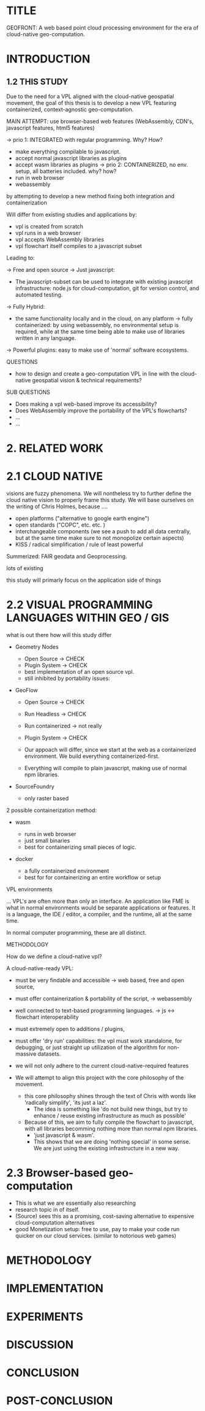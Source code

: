# TITLE
GEOFRONT: A web based point cloud processing environment for the era of cloud-native geo-computation.

# INTRODUCTION
<!-- pov: VPL + Cloud native -> VPL's not cloud ready -->

<!--. -->

<!-- Establish the Cloud Native movement -->
<!-- To explain where the contribution of this internship takes
place, we must first paint a general picture of...  -->

<!-- the NEED for -->
<!-- Containerization is one of these features, and is vital for successful cloud computation. 
- Required when distributing some processing functionality on hundreds of edge computing devices: then the setup MUST be the same
- Cross-platform
- Docker often used
- WebAssembly not so much, much newer technology
- Webassembly could fix the 'speed of light' issue hybridize the processing methods. 
 -->

<!-- making them obsolete, or dragging us down, etc. etc. -->

<!-- Additionally, it is important to emphasize that 
"Cloud-native geospatial" as a vision is more than just supporting cloud-computation.  -->


<!-- 
# Challenges (Dont know where this belongs, or if it belongs here.): 

This thesis identifies X major catagories in which popular GIS visual programming environments are misaligned with CNGS's vision and technical requirements.
 
<!-- TODO: these are the things I set out to do. Do they align with research?

<br>

## A: Not Open
popular vpl's are not open.  

```
- Closed source nature. 
- Some components are open source, but the core software of VPL's is often proprietary.
- Difficult to expand upon by the community.
- often expensive, not feasible for small-scale or 'one of' usage.
```
only open source community collaboration on the level of plugins. These plugins are highly specified to the specific VPL. 

<br>

## B: Not Flexible / Portable / Interoperable

- Often not cross-platform (Grasshopper has only recently added mac support, and has no linux support)
- Close ties to host environments
- Needs specific runtime environment
- Cloud Computing does exist, but only hostable by specific parties (Shapediver, FME's cloud computing environment)
- Not 'really' containerized
- Not 'really' save

<br>

## C: Not Aligned with regular programming languages

- The environments do not allow for regular software development features, like Git version control, unit tests, or CI / CD
- "don't play well with others": difficult to integrate 'third party scripts'.
- Plugins have to deal with the data structures of the host application
- The environments do not allow for regular programming features, like the encapsulation of repeatable actions into re-usable functions.  -->
<!-- 
<br>

<br>

again: what are the issues????
1. NOT INTEGRATED

- one to one relationship between application and cloud platform
- not well-connected to existing, 'normal' software infrastructures. 
  - reflected in the difficulty of plugins, interoperability issues, etc. 
- closed nature (not open source)

2. NOT CONTAINERIZED

to make VPLs work for cloud native geospatial, they need to be more integrated with regular programming languages, and more **containerized** in order to make processes run on the cloud. -->

## 1.2 THIS STUDY

Due to the need for a VPL aligned with the cloud-native geospatial movement, the goal of this thesis is to develop a new VPL featuring containerized, context-agnostic geo-computation. 



MAIN ATTEMPT: use browser-based web features (WebAssembly, CDN's, javascript features, html5 features)


<!-- It will do this by developing a web-based vpl  -->

-> prio 1: INTEGRATED with regular programming. Why? How? 
   - make everything compilable to javascript. 
   - accept normal javascript libraries as plugins
   - accept wasm libraries as plugins
-> prio 2: CONTAINERIZED, no env. setup, all batteries included. why? how? 
   - run in web browser
   - webassembly

by attempting to develop a new method fixing both integration and containerization


Will differ from existing studies and applications by:

- vpl is created from scratch
- vpl runs in a web browser
- vpl accepts WebAssembly libraries
- vpl flowchart itself compiles to a javascript subset

Leading to: 

-> Free and open source
-> Just javascript: 
  - The javascript-subset can be used to integrate with existing javascript infrastructure: node.js for cloud-computation, git for version control, and automated testing.  

-> Fully Hybrid: 
  - the same functionality locally and in the cloud, on any platform
-> fully containerized: by using webassembly, no environmental setup is required, while at the same time being able to make use of libraries written in any language.

-> Powerful plugins: easy to make use of 'normal' software ecosystems.

<!-- Can WebAssembly enable containerized, hybridized geoprocessing? -->

QUESTIONS

- how to design and create a geo-computation VPL in line with the cloud-native geospatial vision & technical requirements?

SUB QUESTIONS 

- Does making a vpl web-based improve its accessibility?
- Does WebAssembly improve the portability of the VPL's flowcharts?
- ...
- ...




# 2. RELATED WORK 

# 2.1 CLOUD NATIVE 

visions are fuzzy phenomena. 
We will nontheless try to further define the cloud native vision to properly frame this study. We will base ourselves on the writing of Chris Holmes, because ....


- open platforms ("alternative to google earth engine") 
- open standards ("COPC", etc. etc. )
- interchangeable components (we see a push to add all data centrally, but at the same time make sure to not monopolize certain aspects)
- KISS / radical simplification / rule of least powerful 

Summerized: FAIR geodata and Geoprocessing.

lots of existing 

this study will primarly focus on the application side of things



# 2.2 VISUAL PROGRAMMING LANGUAGES WITHIN GEO / GIS

what is out there
how will this study differ

- Geometry Nodes
  - Open Source -> CHECK
  - Plugin System -> CHECK
  - best implementation of an open source vpl.
  - still inhibited by portability issues: 

- GeoFlow
  - Open Source -> CHECK
  - Run Headless -> CHECK
  - Run containerized -> not really
  - Plugin System -> CHECK
  
  - Our appoach will differ, since we start at the web as a containerized environment. 
    We build everything containerized-first.
  - Everything will compile to plain javascript, making use of normal npm libraries.  

- SourceFoundry
  - only raster based 


2 possible containerization method:

- wasm
  + runs in web browser 
  + just small binaries
  + best for containerizing small pieces of logic.

- docker 
  + a fully containerized environment
  + best for for containerizing an entire workflow or setup



VPL environments

... VPL's are often more than only an interface. An application like FME is what in normal environments would be separate applications or features. It is a language, the IDE / editor, a compiler, and the runtime, all at the same time. 

In normal computer programming, these are all distinct. 


METHODOLOGY 

How do we define a cloud-native vpl?

A cloud-native-ready VPL:
- must be very findable and accessible -> web based, free and open source,
- must offer containerization & portability of the script, -> webassembly 
- well connected to text-based programming languages. -> js <-> flowchart interoperability
- must extremely open to additions / plugins,
- must offer 'dry run' capabilities: the vpl must work standalone, for debugging, or just straight up utilization of the algorithm for non-massive datasets.


- we will not only adhere to the current cloud-native-required features
- We will attempt to align this project with the core philosophy of the movement.
  - this core philosophy shines through the text of Chris with words like 'radically simplify', 'its just a laz'. 
    - The idea is something like 'do not build new things, but try to enhance / reuse existing infrastructure as much as possible'
  - Because of this, we aim to fully compile the flowchart to javascript, with all libraries becomming nothing more than normal npm libraries. 
    - 'just javascript & wasm'.
    - This shows that we are doing 'nothing special' in some sense. We are just using the existing infrastructure in a new way. 


# 2.3 Browser-based geo-computation
- This is what we are essentially also researching
- research topic in of itself. 
- (Source) sees this as a promising, cost-saving alternative to expensive cloud-computation alternatives 
- good Monetization setup: free to use, pay to make your code run quicker on our cloud services. (similar to notorious web games)

# METHODOLOGY 

# IMPLEMENTATION 

# EXPERIMENTS 

# DISCUSSION

# CONCLUSION

# POST-CONCLUSION